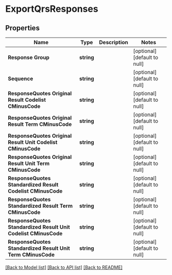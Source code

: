 # ExportQrsResponses

## Properties
Name | Type | Description | Notes
------------ | ------------- | ------------- | -------------
**Response Group** | **string** |  | [optional] [default to null]
**Sequence** | **string** |  | [optional] [default to null]
**ResponseQuotes Original Result Codelist CMinusCode** | **string** |  | [optional] [default to null]
**ResponseQuotes Original Result Term CMinusCode** | **string** |  | [optional] [default to null]
**ResponseQuotes Original Result Unit Codelist CMinusCode** | **string** |  | [optional] [default to null]
**ResponseQuotes Original Result Unit Term CMinusCode** | **string** |  | [optional] [default to null]
**ResponseQuotes Standardized Result Codelist CMinusCode** | **string** |  | [optional] [default to null]
**ResponseQuotes Standardized Result Term CMinusCode** | **string** |  | [optional] [default to null]
**ResponseQuotes Standardized Result Unit Codelist CMinusCode** | **string** |  | [optional] [default to null]
**ResponseQuotes Standardized Result Unit Term CMinusCode** | **string** |  | [optional] [default to null]

[[Back to Model list]](../README.md#documentation-for-models) [[Back to API list]](../README.md#documentation-for-api-endpoints) [[Back to README]](../README.md)


